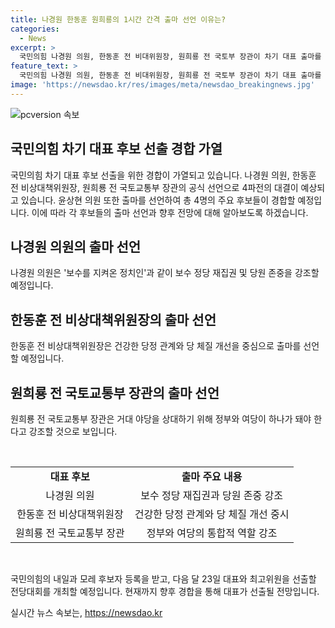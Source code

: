 ```yaml
---
title: 나경원 한동훈 원희룡의 1시간 간격 출마 선언 이유는?
categories:
  - News
excerpt: >
  국민의힘 나경원 의원, 한동훈 전 비대위원장, 원희룡 전 국토부 장관이 차기 대표 출마를 공식 선언했다. 4파전으로 예상되는 전당대회에서 윤상현 의원과의 경쟁이 예상되며, 각자 출마 기자회견을 통해 정책과 목표를 강조할 계획이다. 국민의힘은 후보자 등록을 받고, 다음 달 23일 대표와 최고위원을 선출할 예정이다.
feature_text: >
  국민의힘 나경원 의원, 한동훈 전 비대위원장, 원희룡 전 국토부 장관이 차기 대표 출마를 공식 선언했다. 4파전으로 예상되는 전당대회에서 윤상현 의원과의 경쟁이 예상되며, 각자 출마 기자회견을 통해 정책과 목표를 강조할 계획이다. 국민의힘은 후보자 등록을 받고, 다음 달 23일 대표와 최고위원을 선출할 예정이다.
image: 'https://newsdao.kr/res/images/meta/newsdao_breakingnews.jpg'
---
```


<p><img src="https://newsdao.kr/res/images/meta/newsdao_breakingnews.jpg" alt="pcversion 속보" /></p>

<h2 data-ke-size="size26">국민의힘 차기 대표 후보 선출 경합 가열</h2>

<p>국민의힘 차기 대표 후보 선출을 위한 경합이 가열되고 있습니다. 나경원 의원, 한동훈 전 비상대책위원장, 원희룡 전 국토교통부 장관의 공식 선언으로 4파전의 대결이 예상되고 있습니다. 윤상현 의원 또한 출마를 선언하여 총 4명의 주요 후보들이 경합할 예정입니다. 이에 따라 각 후보들의 출마 선언과 향후 전망에 대해 알아보도록 하겠습니다.</p>

<h2 data-ke-size="size24">나경원 의원의 출마 선언</h2>

<p>나경원 의원은 '보수를 지켜온 정치인'과 같이 보수 정당 재집권 및 당원 존중을 강조할 예정입니다. </p>

<h2 data-ke-size="size24">한동훈 전 비상대책위원장의 출마 선언</h2>

<p>한동훈 전 비상대책위원장은 건강한 당정 관계와 당 체질 개선을 중심으로 출마를 선언할 예정입니다. </p>

<h2 data-ke-size="size24">원희룡 전 국토교통부 장관의 출마 선언</h2>

<p>원희룡 전 국토교통부 장관은 거대 야당을 상대하기 위해 정부와 여당이 하나가 돼야 한다고 강조할 것으로 보입니다.</p>

<p data-ke-size="size16">&nbsp;</p>

<table><tbody><tr><td style="text-align: center; height: 17px;"><b>대표 후보</b></td><td style="text-align: center; height: 17px;"><b>출마 주요 내용</b></td></tr><tr><td style="text-align: center; height: 17px;">나경원 의원</td><td style="text-align: center; height: 17px;">보수 정당 재집권과 당원 존중 강조</td></tr><tr><td style="text-align: center; height: 17px;">한동훈 전 비상대책위원장</td><td style="text-align: center; height: 17px;">건강한 당정 관계와 당 체질 개선 중시</td></tr><tr><td style="text-align: center; height: 17px;">원희룡 전 국토교통부 장관</td><td style="text-align: center; height: 17px;">정부와 여당의 통합적 역할 강조</td></tr></tbody></table>

<p data-ke-size="size16">&nbsp;</p>

<p>국민의힘의 내일과 모레 후보자 등록을 받고, 다음 달 23일 대표와 최고위원을 선출할 전당대회를 개최할 예정입니다. 현재까지 향후 경합을 통해 대표가 선출될 전망입니다.</p>
실시간 뉴스 속보는, <a href="https://newsdao.kr" rel="dofollow">https://newsdao.kr</a>


